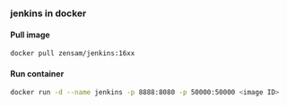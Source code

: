 ### jenkins in docker

#### Pull image
```bash
docker pull zensam/jenkins:16xx
```

#### Run container
```bash
docker run -d --name jenkins -p 8888:8080 -p 50000:50000 <image ID>
```
